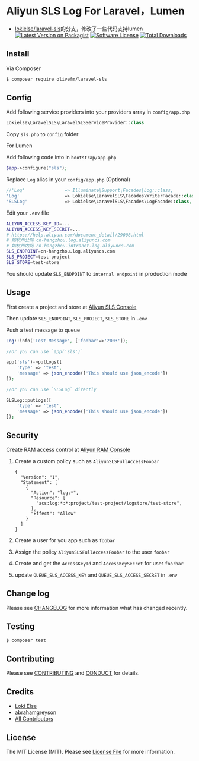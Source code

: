 # Aliyun SLS Log For Laravel，Lumen
- [lokielse/laravel-sls](https://github.com/lokielse/laravel-sls)的分支，修改了一些代码支持lumen
[![Latest Version on Packagist][ico-version]][link-packagist]
[![Software License][ico-license]](LICENSE.md)
[![Total Downloads][ico-downloads]][link-downloads]

## Install

Via Composer

``` bash
$ composer require olivefm/laravel-sls
```

## Config

Add following service providers into your providers array in `config/app.php`



```php
Lokielse\LaravelSLS\LaravelSLSServiceProvider::class
```

Copy `sls.php` to `config` folder

For Lumen

Add following code into in `bootstrap/app.php`

```php
$app->configure("sls");
```

Replace `Log` alias in your `config/app.php` (Optional)

```php
//'Log'               => Illuminate\Support\Facades\Log::class,
'Log'                 => Lokielse\LaravelSLS\Facades\WriterFacade::class,
'SLSLog'              => Lokielse\LaravelSLS\Facades\LogFacade::class,
```

Edit your `.env` file

```bash
ALIYUN_ACCESS_KEY_ID=...
ALIYUN_ACCESS_KEY_SECRET=...
# https://help.aliyun.com/document_detail/29008.html
# 如杭州公网 cn-hangzhou.log.aliyuncs.com
# 如杭州内网 cn-hangzhou-intranet.log.aliyuncs.com
SLS_ENDPOINT=cn-hangzhou.log.aliyuncs.com
SLS_PROJECT=test-project
SLS_STORE=test-store
```
You should update `SLS_ENDPOINT` to `internal endpoint` in production mode

## Usage

First create a project and store at [Aliyun SLS Console](https://sls.console.aliyun.com/)

Then update `SLS_ENDPOINT`, `SLS_PROJECT`, `SLS_STORE` in `.env`

Push a test message to queue

```php
Log::info('Test Message', ['foobar'=>'2003']);

//or you can use `app('sls')` 

app('sls')->putLogs([
	'type' => 'test',
	'message' => json_encode(['This should use json_encode'])
]);

//or you can use `SLSLog` directly 

SLSLog::putLogs([
	'type' => 'test',
	'message' => json_encode(['This should use json_encode'])
]);
```

## Security

Create RAM access control at [Aliyun RAM Console](https://ram.console.aliyun.com)

1. Create a custom policy such as `AliyunSLSFullAccessFoobar`

	```
	{
	  "Version": "1",
	  "Statement": [
		{
		  "Action": "log:*",
		  "Resource": [
			"acs:log:*:*:project/test-project/logstore/test-store",
		  ],
		  "Effect": "Allow"
		}
	  ]
	}
	```

2. Create a user for you app such as `foobar`

3. Assign the policy `AliyunSLSFullAccessFoobar` to the user `foobar`

4. Create and get the `AccessKeyId` and `AccessKeySecret` for user `foorbar`

5. update `QUEUE_SLS_ACCESS_KEY` and `QUEUE_SLS_ACCESS_SECRET` in `.env`

## Change log

Please see [CHANGELOG](CHANGELOG.md) for more information what has changed recently.

## Testing

``` bash
$ composer test
```

## Contributing

Please see [CONTRIBUTING](CONTRIBUTING.md) and [CONDUCT](CONDUCT.md) for details.

## Credits

- [Loki Else][link-author]
- [abrahamgreyson](https://github.com/abrahamgreyson/laravel-sls)
- [All Contributors][link-contributors]

## License

The MIT License (MIT). Please see [License File](LICENSE.md) for more information.

[ico-version]: https://img.shields.io/packagist/v/lokielse/laravel-sls.svg?style=flat-square
[ico-license]: https://img.shields.io/badge/license-MIT-brightgreen.svg?style=flat-square
[ico-travis]: https://img.shields.io/travis/lokielse/laravel-sls/master.svg?style=flat-square
[ico-scrutinizer]: https://img.shields.io/scrutinizer/coverage/g/lokielse/laravel-sls.svg?style=flat-square
[ico-code-quality]: https://img.shields.io/scrutinizer/g/lokielse/laravel-sls.svg?style=flat-square
[ico-downloads]: https://img.shields.io/packagist/dt/lokielse/laravel-sls.svg?style=flat-square

[link-packagist]: https://packagist.org/packages/lokielse/laravel-sls
[link-travis]: https://travis-ci.org/lokielse/laravel-sls
[link-scrutinizer]: https://scrutinizer-ci.com/g/lokielse/laravel-sls/code-structure
[link-code-quality]: https://scrutinizer-ci.com/g/lokielse/laravel-sls
[link-downloads]: https://packagist.org/packages/lokielse/laravel-sls
[link-author]: https://github.com/lokielse
[link-contributors]: ../../contributors
